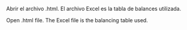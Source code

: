 Abrir el archivo .html. El archivo Excel es la tabla de balances utilizada.

Open .html file. The Excel file is the balancing table used.
